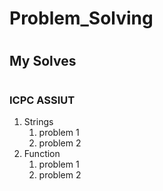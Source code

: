 # <h1>Problem_Solving</h1>



# <h2>My Solves </h2>

    
# <h3> ICPC ASSIUT </h3>

    
   <ol>
  <li>Strings 
    <ol>
      <li>problem 1</li>
      <li>problem 2</li>
    </ol>
  </li>
  <li>Function
     <ol>
       <li>problem 1</li>
       <li>problem 2</li>
     </ol>
   </ol>
